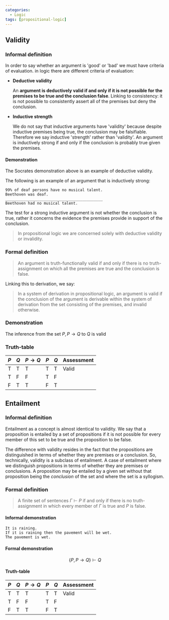```yaml
---
categories:
  - Logic
tags: [propositional-logic]
---
```


## Validity

### Informal definition

In order to say whether an argument is 'good' or 'bad' we must have criteria of evaluation. in logic there are different criteria of evaluation:

- **Deductive validity**

  An **argument is deductively valid if and only if it is not possible for the premises to be true and the conclusion false**. Linking to consistency: it is not possible to consistently assert all of the premises but deny the conclusion.

- **Inductive strength**

  We do not say that inductive arguments have 'validity' because despite inductive premises being true, the conclusion may be falsifiable. Therefore we say inductive 'strength' rather than 'validity'. An argument is inductively strong if and only if the conclusion is probably true given the premises.

#### Demonstration

The Socrates demonstration above is an example of deductive validity.

The following is an example of an argument that is inductively strong:

```
99% of deaf persons have no musical talent.
Beethoven was deaf.
___________________________________________
Beethoven had no musical talent.
```

The test for a strong inductive argument is not whether the conclusion is true, rather it concerns the evidence the premises provide in support of the conclusion.

> In propositional logic we are concerned solely with deductive validity or invalidity.

### Formal definition

> An argument is truth-functionally valid if and only if there is no truth-assignment on which all the premises are true and the conclusion is false.

Linking this to derivation, we say:

> In a system of derivation in propositional logic, an argument is valid if the conclusion of the argument is derivable within the system of derivation from the set consisting of the premises, and invalid otherwise.

### Demonstration

The inference from the set ${P, P \rightarrow Q}$ to $Q$ is valid

### Truth-table

| $P$ | $Q$ | $P \rightarrow Q$ | $P$ | $Q$ | Assessment |
| --- | --- | ----------------- | --- | --- | ---------- |
| T   | T   | T                 | T   | T   | Valid      |
| T   | F   | F                 | T   | F   |            |
| F   | T   | T                 | F   | T   |            |

## Entailment

### Informal definition

Entailment as a concept is almost identical to validity. We say that a proposition is entailed by a set of propositions if it is not possible for every member of this set to be true and the proposition to be false.

The difference with validity resides in the fact that the propositions are distinguished in terms of whether they are premises or a conclusion. So, technically, validity is a subclass of entailment. A case of entailment where we distinguish propositions in terms of whether they are premises or conclusions. A proposition may be entailed by a given set without that proposition being the _conclusion_ of the set and where the set is a syllogism.

### Formal definition

> A finite set of sentences $\Gamma$ $\vdash$ $P$ if and only if there is no truth-assignment in which every member of $\Gamma$ is true and $P$ is false.

#### Informal demonstration

```
It is raining.
If it is raining then the pavement will be wet.
The pavement is wet.
```

#### Formal demonstration

$$
  \{ P, P\rightarrow Q   \} \vdash Q
$$

#### Truth-table

| $P$ | $Q$ | $P \rightarrow Q$ | $P$ | $Q$ | Assessment |
| --- | --- | ----------------- | --- | --- | ---------- |
| T   | T   | T                 | T   | T   | Valid      |
| T   | F   | F                 | T   | F   |            |
| F   | T   | T                 | F   | T   |            |
